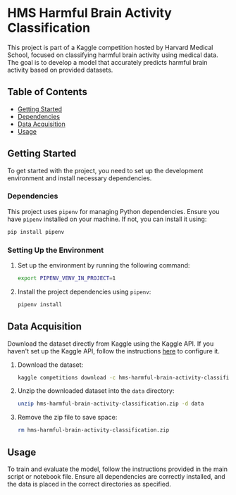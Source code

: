 # HMS Harmful Brain Activity Classification

This project is part of a Kaggle competition hosted by Harvard Medical School, focused on classifying harmful brain activity using medical data. The goal is to develop a model that accurately predicts harmful brain activity based on provided datasets.

## Table of Contents
- [Getting Started](#getting-started)
- [Dependencies](#dependencies)
- [Data Acquisition](#data-acquisition)
- [Usage](#usage)

## Getting Started

To get started with the project, you need to set up the development environment and install necessary dependencies.

### Dependencies

This project uses `pipenv` for managing Python dependencies. Ensure you have `pipenv` installed on your machine. If not, you can install it using:

```bash
pip install pipenv
```

### Setting Up the Environment

1. Set up the environment by running the following command:

    ```bash
    export PIPENV_VENV_IN_PROJECT=1
    ```

2. Install the project dependencies using `pipenv`:

    ```bash
    pipenv install
    ```

## Data Acquisition

Download the dataset directly from Kaggle using the Kaggle API. If you haven't set up the Kaggle API, follow the instructions [here](https://www.kaggle.com/docs/api) to configure it.

1. Download the dataset:

    ```bash
    kaggle competitions download -c hms-harmful-brain-activity-classification
    ```

2. Unzip the downloaded dataset into the `data` directory:

    ```bash
    unzip hms-harmful-brain-activity-classification.zip -d data
    ```

3. Remove the zip file to save space:

    ```bash
    rm hms-harmful-brain-activity-classification.zip
    ```

## Usage

To train and evaluate the model, follow the instructions provided in the main script or notebook file. Ensure all dependencies are correctly installed, and the data is placed in the correct directories as specified.
